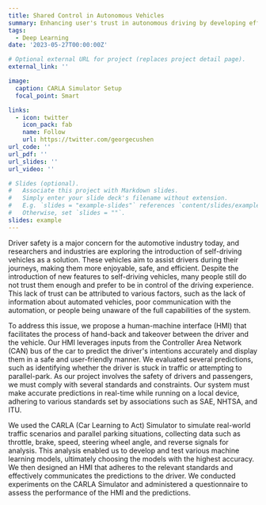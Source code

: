```yaml
---
title: Shared Control in Autonomous Vehicles
summary: Enhancing user's trust in autonomous driving by developing efficient human-machine interfaces that predict the user's intentions and prompts for handback.
tags:
  - Deep Learning
date: '2023-05-27T00:00:00Z'

# Optional external URL for project (replaces project detail page).
external_link: ''

image:
  caption: CARLA Simulator Setup
  focal_point: Smart

links:
  - icon: twitter
    icon_pack: fab
    name: Follow
    url: https://twitter.com/georgecushen
url_code: ''
url_pdf: ''
url_slides: ''
url_video: ''

# Slides (optional).
#   Associate this project with Markdown slides.
#   Simply enter your slide deck's filename without extension.
#   E.g. `slides = "example-slides"` references `content/slides/example-slides.md`.
#   Otherwise, set `slides = ""`.
slides: example
---
```


Driver safety is a major concern for the automotive industry today, and researchers and industries are exploring the introduction of self-driving vehicles as a solution. These vehicles aim to assist drivers during their journeys, making them more enjoyable, safe, and efficient. Despite the introduction of new features to self-driving vehicles, many people still do not trust them enough and prefer to be in control of the driving experience. This lack of trust can be attributed to various factors, such as the lack of information about automated vehicles, poor communication with the automation, or people being unaware of the full capabilities of the system.

To address this issue, we propose a human-machine interface (HMI) that facilitates the process of hand-back and takeover between the driver and the vehicle. Our HMI leverages inputs from the Controller Area Network (CAN) bus of the car to predict the driver's intentions accurately and display them in a safe and user-friendly manner. We evaluated several predictions, such as identifying whether the driver is stuck in traffic or attempting to parallel-park.
As our project involves the safety of drivers and passengers, we must comply with several standards and constraints. Our system must make accurate predictions in real-time while running on a local device, adhering to various standards set by associations such as SAE, NHTSA, and ITU.

We used the CARLA (Car Learning to Act) Simulator to simulate real-world traffic scenarios and parallel parking situations, collecting data such as throttle, brake, speed, steering wheel angle, and reverse signals for analysis. This analysis enabled us to develop and test various machine learning models, ultimately choosing the models with the highest accuracy. We then designed an HMI that adheres to the relevant standards and effectively communicates the predictions to the driver. We conducted experiments on the CARLA Simulator and administered a questionnaire to assess the performance of the HMI and the predictions. 
